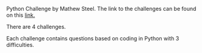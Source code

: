 Python Challenge by Mathew Steel. The link to the challenges can be found on this [link.](https://www.steeldata.org.uk/python.html])

There are 4 challenges. 

Each challenge contains questions based on coding in Python with 3 difficulties.
